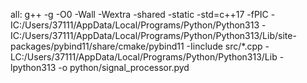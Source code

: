 all:
	g++ -g -O0 -Wall -Wextra -shared -static -std=c++17 -fPIC -IC:/Users/37111/AppData/Local/Programs/Python/Python313 -IC:/Users/37111/AppData/Local/Programs/Python/Python313/Lib/site-packages/pybind11/share/cmake/pybind11 -Iinclude src/*.cpp -LC:/Users/37111/AppData/Local/Programs/Python/Python313/Lib -lpython313 -o python/signal_processor.pyd